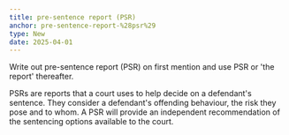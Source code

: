 ```yaml
---
title: pre-sentence report (PSR)
anchor: pre-sentence-report-%28psr%29
type: New
date: 2025-04-01
---
```


Write out pre-sentence report (PSR) on first mention and use PSR or 'the report' thereafter.

PSRs are reports that a court uses to help decide on a defendant's sentence. They consider a defendant's offending behaviour, the risk they pose and to whom. A PSR will provide an independent recommendation of the sentencing options available to the court.
